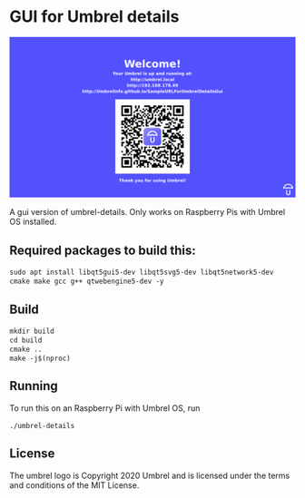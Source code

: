 # GUI for Umbrel details

![Example](example.png)

A gui version of umbrel-details. Only works on Raspberry Pis with Umbrel OS installed.

## Required packages to build this:

```
sudo apt install libqt5gui5-dev libqt5svg5-dev libqt5network5-dev cmake make gcc g++ qtwebengine5-dev -y
```

## Build

```
mkdir build
cd build
cmake ..
make -j$(nproc)
```

## Running

To run this on an Raspberry Pi with Umbrel OS, run
```
./umbrel-details
```

## License

The umbrel logo is Copyright 2020 Umbrel and is licensed under the terms and conditions of the MIT License.